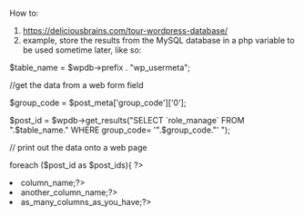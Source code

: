  
How to:

   1. https://deliciousbrains.com/tour-wordpress-database/
   2. example, store the results from the MySQL database in a php variable to be used sometime later, like so: 
   
   $table_name = $wpdb->prefix . "wp_usermeta";
   
   //get the data from a web form field
   
   $group_code = $post_meta['group_code']['0'];
   
   $post_id = $wpdb->get_results("SELECT `role_manage` FROM ".$table_name." WHERE group_code= '".$group_code."' ");

   // print out the data onto a web page
   
   foreach ($post_id as $post_ids){ ?>
       <li><?php echo $post_ids->column_name;?></li> 
       <li><?php echo $post_ids->another_column_name;?></li>
       <li><?php echo $post_ids->as_many_columns_as_you_have;?></li>
   <?php 
   }
   
   
   
   

